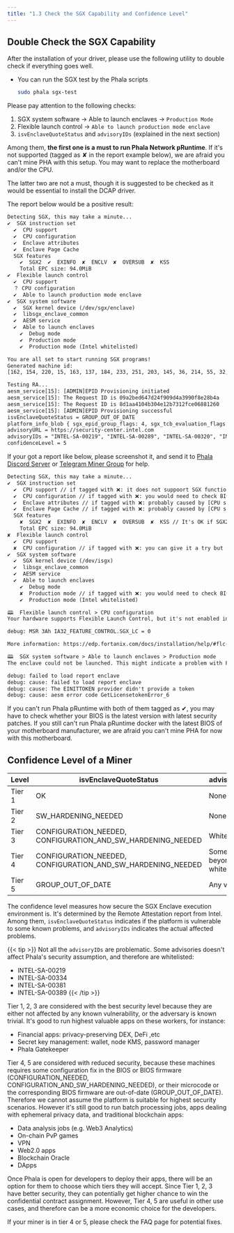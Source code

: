 ```yaml
---
title: "1.3 Check the SGX Capability and Confidence Level"
---
```


## Double Check the SGX Capability

After the installation of your driver, please use the following utility to double check if everything goes well.

- You can run the SGX test by the Phala scripts

  ```bash
  sudo phala sgx-test
  ```

Please pay attention to the following checks:

1. SGX system software → Able to launch enclaves → `Production Mode`
2. Flexible launch control → `Able to launch production mode enclave`
3. `isvEnclaveQuoteStatus` and `advisoryIDs` (explained in the next section)

Among them, **the first one is a must to run Phala Network pRuntime**. If it's not supported (tagged as ✘ in the report example below), we are afraid you can't mine PHA with this setup. You may want to replace the motherboard and/or the CPU.

The latter two are not a must, though it is suggested to be checked as it would be essential to install the DCAP driver.

The report below would be a positive result:

```txt
Detecting SGX, this may take a minute...
✔  SGX instruction set
  ✔  CPU support
  ✔  CPU configuration
  ✔  Enclave attributes
  ✔  Enclave Page Cache
  SGX features
    ✔  SGX2  ✔  EXINFO  ✘  ENCLV  ✘  OVERSUB  ✘  KSS
    Total EPC size: 94.0MiB
✔  Flexible launch control
  ✔  CPU support
  ？ CPU configuration
  ✔  Able to launch production mode enclave
✔  SGX system software
  ✔  SGX kernel device (/dev/sgx/enclave)
  ✔  libsgx_enclave_common
  ✔  AESM service
  ✔  Able to launch enclaves
    ✔  Debug mode
    ✔  Production mode
    ✔  Production mode (Intel whitelisted)

You are all set to start running SGX programs!
Generated machine id:
[162, 154, 220, 15, 163, 137, 184, 233, 251, 203, 145, 36, 214, 55, 32, 54]

Testing RA...
aesm_service[15]: [ADMIN]EPID Provisioning initiated
aesm_service[15]: The Request ID is 09a2bed647d24f909d4a3990f8e28b4a
aesm_service[15]: The Request ID is 8d1aa4104b304e12b7312fce06881260
aesm_service[15]: [ADMIN]EPID Provisioning successful
isvEnclaveQuoteStatus = GROUP_OUT_OF_DATE
platform_info_blob { sgx_epid_group_flags: 4, sgx_tcb_evaluation_flags: 2304, pse_evaluation_flags: 0, latest_equivalent_tcb_psvn: [15, 15, 2, 4, 1, 128, 6, 0, 0, 0, 0, 0, 0, 0, 0, 0, 11, 0], latest_pse_isvsvn: [0, 11], latest_psda_svn: [0, 0, 0, 2], xeid: 0, gid: 2919956480, signature: sgx_ec256_signature_t { gx: [99, 239, 225, 171, 96, 219, 216, 210, 246, 211, 20, 101, 254, 193, 246, 66, 170, 40, 255, 197, 80, 203, 17, 34, 164, 2, 127, 95, 41, 79, 233, 58], gy: [141, 126, 227, 92, 128, 3, 10, 32, 239, 92, 240, 58, 94, 167, 203, 150, 166, 168, 180, 191, 126, 196, 107, 132, 19, 84, 217, 14, 124, 14, 245, 179] } }
advisoryURL = https://security-center.intel.com
advisoryIDs = "INTEL-SA-00219", "INTEL-SA-00289", "INTEL-SA-00320", "INTEL-SA-00329"
confidenceLevel = 5
```

If your got a report like below, please screenshot it, and send it to [Phala Discord Server](https://discord.gg/zjdJ7d844d) or [Telegram Miner Group](https://t.me/phalaminer) for help.

```txt
Detecting SGX, this may take a minute...
✔  SGX instruction set
  ✔  CPU support // if tagged with ❌: it does not suppoort SGX function, you would need to use other types of CPU.
  ✔  CPU configuration // if tagged with ❌: you would need to check BIOS updates.
  ✔  Enclave attributes // if tagged with ❌: probably caused by [CPU support issue] and [CPU configuration]
  ✔  Enclave Page Cache // if tagged with ❌: probably caused by [CPU support issue] and [CPU configuration]
  SGX features
    ✘  SGX2  ✘  EXINFO  ✘  ENCLV  ✘  OVERSUB  ✘  KSS // It's OK if SGX2 was tagged with ❌. Phala has not integrated with SGX2 technology in the current stage.
    Total EPC size: 94.0MiB
✘  Flexible launch control
  ✔  CPU support
  ✘  CPU configuration // if tagged with ❌: you can give it a try but your miner might be affected when the SGX driver upgrades in the future.
✔  SGX system software
  ✔  SGX kernel device (/dev/isgx)
  ✔  libsgx_enclave_common
  ✔  AESM service
  ✔  Able to launch enclaves
    ✔  Debug mode
    ✘  Production mode // if tagged with ❌: you would need to check BIOS updates.
    ✔  Production mode (Intel whitelisted)

🕮  Flexible launch control > CPU configuration
Your hardware supports Flexible Launch Control, but it's not enabled in the BIOS. Reboot your machine and try to enable FLC in your BIOS. Alternatively, try updating your BIOS to the latest version or contact your BIOS vendor.

debug: MSR 3Ah IA32_FEATURE_CONTROL.SGX_LC = 0

More information: https://edp.fortanix.com/docs/installation/help/#flc-cpu-configuration

🕮  SGX system software > Able to launch enclaves > Production mode
The enclave could not be launched. This might indicate a problem with FLC.

debug: failed to load report enclave
debug: cause: failed to load report enclave
debug: cause: The EINITTOKEN provider didn't provide a token
debug: cause: aesm error code GetLicensetokenError_6
```

If you can't run Phala pRuntime with both of them tagged as ✔, you may have to check whether your BIOS is the latest version with latest security patches. If you still can't run Phala pRuntime docker with the latest BIOS of your motherboard manufacturer, we are afraid you can't mine PHA for now with this motherboard.

## Confidence Level of a Miner

| Level | isvEnclaveQuoteStatus | advisoryIDs |
|---|---|---|
| Tier 1 | OK | None |
| Tier 2 | SW_HARDENING_NEEDED | None |
| Tier 3 | CONFIGURATION_NEEDED, CONFIGURATION_AND_SW_HARDENING_NEEDED | Whitelisted* |
| Tier 4 | CONFIGURATION_NEEDED, CONFIGURATION_AND_SW_HARDENING_NEEDED | Some beyond the whitelist |
| Tier 5 | GROUP_OUT_OF_DATE | Any value |

The confidence level measures how secure the SGX Enclave execution environment is. It's determined by the Remote Attestation report from Intel. Among them, `isvEnclaveQuoteStatus` indicates if the platform is vulnerable to some known problems, and `advisoryIDs` indicates the actual affected problems.

{{< tip >}}
Not all the `advisoryIDs` are problematic. Some advisories doesn't affect Phala's security assumption, and therefore are whitelisted:

- INTEL-SA-00219
- INTEL-SA-00334
- INTEL-SA-00381
- INTEL-SA-00389
{{< /tip >}}

Tier 1, 2, 3 are considered with the best security level because they are either not affected by any known vulnerability, or the adversary is known trivial. It's good to run highest valuable apps on these workers, for instance:

- Financial apps: privacy-preserving DEX, DeFi ,etc
- Secret key management: wallet, node KMS, password manager
- Phala Gatekeeper

Tier 4, 5 are considered with reduced security, because these machines requires some configuration fix in the BIOS or BIOS firmware (CONFIGURATION_NEEDED, CONFIGURATION_AND_SW_HARDENING_NEEDED), or their microcode or the corresponding BIOS firmware are out-of-date (GROUP_OUT_OF_DATE). Therefore we cannot assume the platform is suitable for highest security scenarios. However it's still good to run batch processing jobs, apps dealing with ephemeral privacy data, and traditional blockchain apps:

- Data analysis jobs (e.g. Web3 Analytics)
- On-chain PvP games
- VPN
- Web2.0 apps
- Blockchain Oracle
- DApps

Once Phala is open for developers to deploy their apps, there will be an option for them to choose which tiers they will accept. Since Tier 1, 2, 3 have better security, they can potentially get higher chance to win the confidential contract assignment. However, Tier 4, 5 are useful in other use cases, and therefore can be a more economic choice for the developers.

If your miner is in tier 4 or 5, please check the FAQ page for potential fixes.

